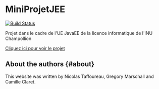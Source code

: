 # MiniProjetJEE

[![Build Status](https://travis-ci.com/ntaff/MiniProjetJEE.svg?branch=master)](https://travis-ci.com/ntaff/MiniProjetJEE)

Projet dans le cadre de l'UE JavaEE de la licence informatique de l'INU Champollion

[Cliquez ici pour voir le projet](https://miniprojetjee.herokuapp.com)


About the authors                                                  {#about}
-----------------

This website was written by Nicolas Taffoureau, Gregory Marschall and Camille Claret.
